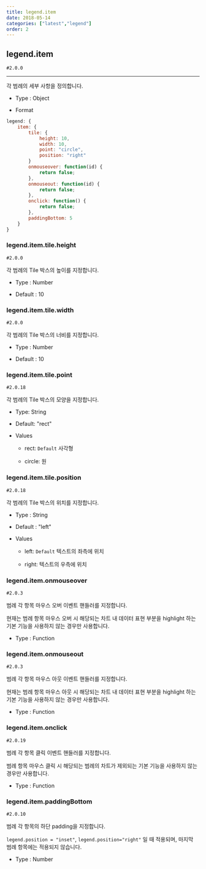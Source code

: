 ```yaml
---
title: legend.item
date: 2018-05-14
categories: ["latest","legend"]
order: 2
---
```


## legend.item

`#2.0.0`

---

각 범례의 세부 사항을 정의합니다.

* Type : Object

* Format
```javascript
legend: {
	item: {
		tile: {
			height: 10,
            width: 10,
            point: "circle",
            position: "right"
		}
		onmouseover: function(id) {
			return false;
		},
		onmouseout: function(id) {
			return false;
        },
        onclick: function() {
            return false;
        },
        paddingBottom: 5
	}
}
```

### legend.item.tile.height

`#2.0.0`

각 범례의 Tile 박스의 높이를 지정합니다.

* Type : Number

* Default : 10


### legend.item.tile.width

`#2.0.0`

각 범례의 Tile 박스의 너비를 지정합니다.

* Type : Number

* Default : 10


### legend.item.tile.point

`#2.0.18`

각 범례의 Tile 박스의 모양을 지정합니다.

* Type: String
 
* Default: "rect"

* Values

	* rect: `Default` 사각형

    * circle: 원


### legend.item.tile.position

`#2.0.18`

각 범례의 Tile 박스의 위치를 지정합니다.

* Type : String
 
* Default : "left"

* Values

    * left: `Default` 텍스트의 좌측에 위치

    * right: 텍스트의 우측에 위치


### legend.item.onmouseover

`#2.0.3`

범례 각 항목 마우스 오버 이벤트 핸들러를 지정합니다.

현재는 범례 항목 마우스 오버 시 해당되는 차트 내 데이터 표현 부분을 highlight 하는 기본 기능을 사용하지 않는 경우만 사용합니다.

* Type : Function


### legend.item.onmouseout

`#2.0.3`

범례 각 항목 마우스 아웃 이벤트 핸들러를 지정합니다.

현재는 범례 항목 마우스 아웃 시 해당되는 차트 내 데이터 표현 부분을 highlight 하는 기본 기능을 사용하지 않는 경우만 사용합니다.

* Type : Function


### legend.item.onclick

`#2.0.19`

범례 각 항목 클릭 이벤트 핸들러를 지정합니다.

범례 항목 마우스 클릭 시 해당되는 범례의 차트가 제외되는 기본 기능을 사용하지 않는 경우만 사용합니다.

* Type : Function


### legend.item.paddingBottom

`#2.0.10`

범례 각 항목의 하단 padding을 지정합니다.

`legend.position = "inset"`, `legend.position="right"` 일 때 적용되며, 마지막 범례 항목에는 적용되지 않습니다.

* Type : Number
